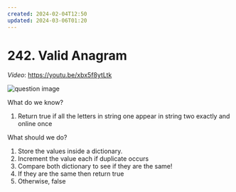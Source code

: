 ```yaml
---
created: 2024-02-04T12:50
updated: 2024-03-06T01:20
---
```

# 242. Valid Anagram
*Video*: https://youtu.be/xbx5f8ytLtk

![question image](Permanent/Education/coding_interview/LeetCode/archive/valid_anagram/img/image0.png)

What do we know?
1. Return true if all the letters in string one appear in string two exactly and online once

What should we do?

1. Store the values inside a dictionary.
2. Increment the value each if duplicate occurs
3. Compare both dictionary to see if they are the same!
4. If they are the same then return true
5. Otherwise, false
